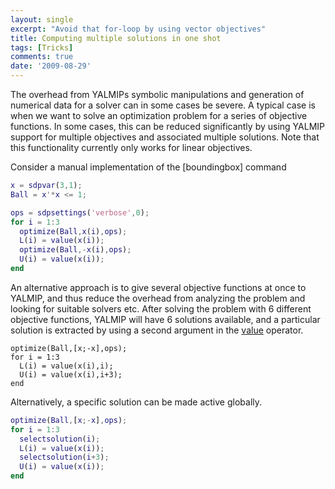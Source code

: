 ```yaml
---
layout: single
excerpt: "Avoid that for-loop by using vector objectives"
title: Computing multiple solutions in one shot
tags: [Tricks]
comments: true
date: '2009-08-29'
---
```


The overhead from YALMIPs symbolic manipulations and generation of numerical data for a solver can in some cases be severe. A typical case is when we want to solve an optimization problem for a series of objective functions. In some cases, this can be reduced significantly by using YALMIP support for multiple objectives and associated multiple solutions. Note that this functionality currently only works for linear objectives.

Consider a manual implementation of the [boundingbox] command

````matlab
x = sdpvar(3,1);
Ball = x'*x <= 1;

ops = sdpsettings('verbose',0);
for i = 1:3
  optimize(Ball,x(i),ops);
  L(i) = value(x(i));
  optimize(Ball,-x(i),ops);
  U(i) = value(x(i));
end
````

An alternative approach is to give several objective functions at once to YALMIP, and thus reduce the overhead from analyzing the problem and looking for suitable solvers etc. After solving the problem with 6 different objective functions, YALMIP will have 6 solutions available, and a particular solution is extracted by using a second argument in the [value](/command/value) operator.

````
optimize(Ball,[x;-x],ops);
for i = 1:3
  L(i) = value(x(i),i);
  U(i) = value(x(i),i+3);
end
````

Alternatively, a specific solution can be made active globally.

````matlab
optimize(Ball,[x;-x],ops);
for i = 1:3
  selectsolution(i);
  L(i) = value(x(i));
  selectsolution(i+3);
  U(i) = value(x(i));
end
````
